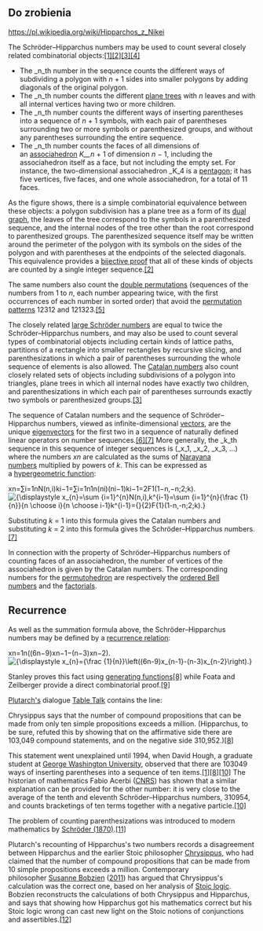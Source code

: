 ## Do zrobienia
https://pl.wikipedia.org/wiki/Hipparchos_z_Nikei

The Schröder–Hipparchus numbers may be used to count several closely related combinatorial objects:[[1]](https://en.wikipedia.org/wiki/Schr%C3%B6der%E2%80%93Hipparchus_number#cite_note-stan-ec-1)[[2]](https://en.wikipedia.org/wiki/Schr%C3%B6der%E2%80%93Hipparchus_number#cite_note-ss-2)[[3]](https://en.wikipedia.org/wiki/Schr%C3%B6der%E2%80%93Hipparchus_number#cite_note-eth-3)[[4]](https://en.wikipedia.org/wiki/Schr%C3%B6der%E2%80%93Hipparchus_number#cite_note-4)

- The _n_th number in the sequence counts the different ways of subdividing a polygon with _n_ + 1 sides into smaller polygons by adding diagonals of the original polygon.
- The _n_th number counts the different [plane trees](https://en.wikipedia.org/wiki/Tree_\(graph_theory\) "Tree (graph theory)") with _n_ leaves and with all internal vertices having two or more children.
- The _n_th number counts the different ways of inserting parentheses into a sequence of _n_ + 1 symbols, with each pair of parentheses surrounding two or more symbols or parenthesized groups, and without any parentheses surrounding the entire sequence.
- The _n_th number counts the faces of all dimensions of an [associahedron](https://en.wikipedia.org/wiki/Associahedron "Associahedron") _K__n_ + 1 of dimension _n_ − 1, including the associahedron itself as a face, but not including the empty set. For instance, the two-dimensional associahedron _K_4 is a [pentagon](https://en.wikipedia.org/wiki/Pentagon "Pentagon"); it has five vertices, five faces, and one whole associahedron, for a total of 11 faces.

As the figure shows, there is a simple combinatorial equivalence between these objects: a polygon subdivision has a plane tree as a form of its [dual graph](https://en.wikipedia.org/wiki/Dual_graph "Dual graph"), the leaves of the tree correspond to the symbols in a parenthesized sequence, and the internal nodes of the tree other than the root correspond to parenthesized groups. The parenthesized sequence itself may be written around the perimeter of the polygon with its symbols on the sides of the polygon and with parentheses at the endpoints of the selected diagonals. This equivalence provides a [bijective proof](https://en.wikipedia.org/wiki/Bijective_proof "Bijective proof") that all of these kinds of objects are counted by a single integer sequence.[[2]](https://en.wikipedia.org/wiki/Schr%C3%B6der%E2%80%93Hipparchus_number#cite_note-ss-2)

The same numbers also count the [double permutations](https://en.wikipedia.org/w/index.php?title=Double_permutation&action=edit&redlink=1 "Double permutation (page does not exist)") (sequences of the numbers from 1 to _n_, each number appearing twice, with the first occurrences of each number in sorted order) that avoid the [permutation patterns](https://en.wikipedia.org/wiki/Permutation_pattern "Permutation pattern") 12312 and 121323.[[5]](https://en.wikipedia.org/wiki/Schr%C3%B6der%E2%80%93Hipparchus_number#cite_note-5)

The closely related [large Schröder numbers](https://en.wikipedia.org/wiki/Schr%C3%B6der_number "Schröder number") are equal to twice the Schröder–Hipparchus numbers, and may also be used to count several types of combinatorial objects including certain kinds of lattice paths, partitions of a rectangle into smaller rectangles by recursive slicing, and parenthesizations in which a pair of parentheses surrounding the whole sequence of elements is also allowed. The [Catalan numbers](https://en.wikipedia.org/wiki/Catalan_number "Catalan number") also count closely related sets of objects including subdivisions of a polygon into triangles, plane trees in which all internal nodes have exactly two children, and parenthesizations in which each pair of parentheses surrounds exactly two symbols or parenthesized groups.[[3]](https://en.wikipedia.org/wiki/Schr%C3%B6der%E2%80%93Hipparchus_number#cite_note-eth-3)

The sequence of Catalan numbers and the sequence of Schröder–Hipparchus numbers, viewed as infinite-dimensional [vectors](https://en.wikipedia.org/wiki/Row_vector "Row vector"), are the unique [eigenvectors](https://en.wikipedia.org/wiki/Eigenvector "Eigenvector") for the first two in a sequence of naturally defined linear operators on number sequences.[[6]](https://en.wikipedia.org/wiki/Schr%C3%B6der%E2%80%93Hipparchus_number#cite_note-bs-6)[[7]](https://en.wikipedia.org/wiki/Schr%C3%B6der%E2%80%93Hipparchus_number#cite_note-coker-7) More generally, the _k_th sequence in this sequence of integer sequences is (_x_1, _x_2, _x_3, ...) where the numbers _xn_ are calculated as the sums of [Narayana numbers](https://en.wikipedia.org/wiki/Narayana_number "Narayana number") multiplied by powers of _k_. This can be expressed as a [hypergeometric function](https://en.wikipedia.org/wiki/Hypergeometric_function "Hypergeometric function"):

xn=∑i=1nN(n,i)ki−1=∑i=1n1n(ni)(ni−1)ki−1=2F1(1−n,−n;2;k).![{\displaystyle x_{n}=\sum _{i=1}^{n}N(n,i)\,k^{i-1}=\sum _{i=1}^{n}{\frac {1}{n}}{n \choose i}{n \choose i-1}k^{i-1}={}_{2}F_{1}(1-n,-n;2;k).}](https://wikimedia.org/api/rest_v1/media/math/render/svg/c9c234349a83e2c88e0e30811b56a92a69cad461)

Substituting _k_ = 1 into this formula gives the Catalan numbers and substituting _k_ = 2 into this formula gives the Schröder–Hipparchus numbers.[[7]](https://en.wikipedia.org/wiki/Schr%C3%B6der%E2%80%93Hipparchus_number#cite_note-coker-7)

In connection with the property of Schröder–Hipparchus numbers of counting faces of an associahedron, the number of vertices of the associahedron is given by the Catalan numbers. The corresponding numbers for the [permutohedron](https://en.wikipedia.org/wiki/Permutohedron "Permutohedron") are respectively the [ordered Bell numbers](https://en.wikipedia.org/wiki/Ordered_Bell_number "Ordered Bell number") and the [factorials](https://en.wikipedia.org/wiki/Factorial "Factorial").

## Recurrence

As well as the summation formula above, the Schröder–Hipparchus numbers may be defined by a [recurrence relation](https://en.wikipedia.org/wiki/Recurrence_relation "Recurrence relation"):

xn=1n((6n−9)xn−1−(n−3)xn−2).![{\displaystyle x_{n}={\frac {1}{n}}\left((6n-9)x_{n-1}-(n-3)x_{n-2}\right).}](https://wikimedia.org/api/rest_v1/media/math/render/svg/c7046300d3ae7ec349e0fc684770ec66e2c3e3bc)

Stanley proves this fact using [generating functions](https://en.wikipedia.org/wiki/Generating_function "Generating function")[[8]](https://en.wikipedia.org/wiki/Schr%C3%B6der%E2%80%93Hipparchus_number#cite_note-stan-amm-8) while Foata and Zeilberger provide a direct combinatorial proof.[[9]](https://en.wikipedia.org/wiki/Schr%C3%B6der%E2%80%93Hipparchus_number#cite_note-9)


[Plutarch's](https://en.wikipedia.org/wiki/Plutarch%27s "Plutarch's") dialogue [Table Talk](https://en.wikipedia.org/wiki/Table_Talk_\(Plutarch\) "Table Talk (Plutarch)") contains the line:

Chrysippus says that the number of compound propositions that can be made from only ten simple propositions exceeds a million. (Hipparchus, to be sure, refuted this by showing that on the affirmative side there are 103,049 compound statements, and on the negative side 310,952.)[[8]](https://en.wikipedia.org/wiki/Schr%C3%B6der%E2%80%93Hipparchus_number#cite_note-stan-amm-8)

This statement went unexplained until 1994, when David Hough, a graduate student at [George Washington University](https://en.wikipedia.org/wiki/George_Washington_University "George Washington University"), observed that there are 103049 ways of inserting parentheses into a sequence of ten items.[[1]](https://en.wikipedia.org/wiki/Schr%C3%B6der%E2%80%93Hipparchus_number#cite_note-stan-ec-1)[[8]](https://en.wikipedia.org/wiki/Schr%C3%B6der%E2%80%93Hipparchus_number#cite_note-stan-amm-8)[[10]](https://en.wikipedia.org/wiki/Schr%C3%B6der%E2%80%93Hipparchus_number#cite_note-acerbi-10) The historian of mathematics Fabio Acerbi ([CNRS](https://en.wikipedia.org/wiki/CNRS "CNRS")) has shown that a similar explanation can be provided for the other number: it is very close to the average of the tenth and eleventh Schröder–Hipparchus numbers, 310954, and counts bracketings of ten terms together with a negative particle.[[10]](https://en.wikipedia.org/wiki/Schr%C3%B6der%E2%80%93Hipparchus_number#cite_note-acerbi-10)

The problem of counting parenthesizations was introduced to modern mathematics by [Schröder (1870)](https://en.wikipedia.org/wiki/Schr%C3%B6der%E2%80%93Hipparchus_number#CITEREFSchr%C3%B6der1870).[[11]](https://en.wikipedia.org/wiki/Schr%C3%B6der%E2%80%93Hipparchus_number#cite_note-11)

Plutarch's recounting of Hipparchus's two numbers records a disagreement between Hipparchus and the earlier Stoic philosopher [Chrysippus](https://en.wikipedia.org/wiki/Chrysippus "Chrysippus"), who had claimed that the number of compound propositions that can be made from 10 simple propositions exceeds a million. Contemporary philosopher [Susanne Bobzien](https://en.wikipedia.org/wiki/Susanne_Bobzien "Susanne Bobzien") ([2011](https://en.wikipedia.org/wiki/Schr%C3%B6der%E2%80%93Hipparchus_number#CITEREFBobzien2011)) has argued that Chrysippus's calculation was the correct one, based on her analysis of [Stoic logic](https://en.wikipedia.org/wiki/Stoic_logic "Stoic logic"). Bobzien reconstructs the calculations of both Chrysippus and Hipparchus, and says that showing how Hipparchus got his mathematics correct but his Stoic logic wrong can cast new light on the Stoic notions of conjunctions and assertibles.[[12]](https://en.wikipedia.org/wiki/Schr%C3%B6der%E2%80%93Hipparchus_number#cite_note-Bobzien-12)